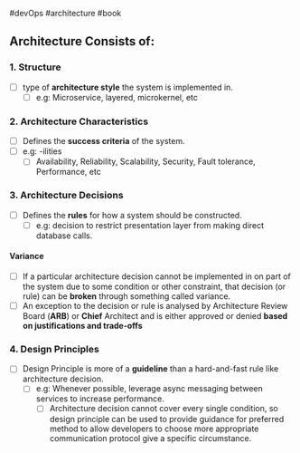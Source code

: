 #devOps #architecture #book

## Architecture Consists of:
### 1. Structure
- [ ] type of **architecture style** the system is implemented in.
	- [ ] e.g: Microservice, layered, microkernel, etc

### 2. Architecture Characteristics
- [ ] Defines the **success criteria** of the system.
- [ ] e.g: -ilities
	- [ ] Availability, Reliability, Scalability, Security, Fault tolerance, Performance, etc

### 3. Architecture Decisions
- [ ] Defines the **rules** for how a system should be constructed.
    - [ ] e.g: decision to restrict presentation layer from making direct database calls.

#### Variance
- [ ] If a particular architecture decision cannot be implemented in on part of the system due to some condition or other constraint, that decision (or rule) can be **broken** through something called variance.
- [ ] An exception to the decision or rule is analysed by Architecture Review Board (**ARB**) or **Chief** Architect and is either approved or denied **based on justifications and trade-offs**

### 4. Design Principles
- [ ] Design Principle is more of a **guideline** than a hard-and-fast rule like architecture decision.
    - [ ] e.g: Whenever possible, leverage async messaging between services to increase performance.
        - [ ] Architecture decision cannot cover every single condition, so design principle can be used to provide guidance for preferred method to allow developers to choose more appropriate communication protocol give a specific circumstance.